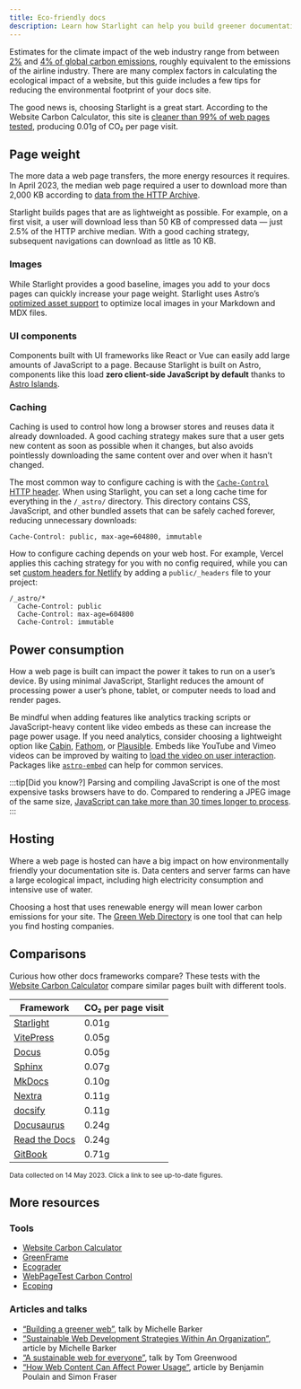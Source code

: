 ```yaml
---
title: Eco-friendly docs
description: Learn how Starlight can help you build greener documentation sites and reduce your carbon footprint.
---
```


Estimates for the climate impact of the web industry range from between [2%][sf] and [4% of global carbon emissions][bbc], roughly equivalent to the emissions of the airline industry.
There are many complex factors in calculating the ecological impact of a website, but this guide includes a few tips for reducing the environmental footprint of your docs site.

The good news is, choosing Starlight is a great start.
According to the Website Carbon Calculator, this site is [cleaner than 99% of web pages tested][sl-carbon], producing 0.01g of CO₂ per page visit.

## Page weight

The more data a web page transfers, the more energy resources it requires.
In April 2023, the median web page required a user to download more than 2,000 KB according to [data from the HTTP Archive][http].

Starlight builds pages that are as lightweight as possible.
For example, on a first visit, a user will download less than 50 KB of compressed data — just 2.5% of the HTTP archive median.
With a good caching strategy, subsequent navigations can download as little as 10 KB.

### Images

While Starlight provides a good baseline, images you add to your docs pages can quickly increase your page weight.
Starlight uses Astro’s [optimized asset support][assets] to optimize local images in your Markdown and MDX files.

### UI components

Components built with UI frameworks like React or Vue can easily add large amounts of JavaScript to a page.
Because Starlight is built on Astro, components like this load **zero client-side JavaScript by default** thanks to [Astro Islands][islands].

### Caching

Caching is used to control how long a browser stores and reuses data it already downloaded.
A good caching strategy makes sure that a user gets new content as soon as possible when it changes, but also avoids pointlessly downloading the same content over and over when it hasn’t changed.

The most common way to configure caching is with the [`Cache-Control` HTTP header][cache].
When using Starlight, you can set a long cache time for everything in the `/_astro/` directory.
This directory contains CSS, JavaScript, and other bundled assets that can be safely cached forever, reducing unnecessary downloads:

```
Cache-Control: public, max-age=604800, immutable
```

How to configure caching depends on your web host. For example, Vercel applies this caching strategy for you with no config required, while you can set [custom headers for Netlify][ntl-headers] by adding a `public/_headers` file to your project:

```
/_astro/*
  Cache-Control: public
  Cache-Control: max-age=604800
  Cache-Control: immutable
```

[cache]: https://csswizardry.com/2019/03/cache-control-for-civilians/
[ntl-headers]: https://docs.netlify.com/routing/headers/

## Power consumption

How a web page is built can impact the power it takes to run on a user’s device.
By using minimal JavaScript, Starlight reduces the amount of processing power a user’s phone, tablet, or computer needs to load and render pages.

Be mindful when adding features like analytics tracking scripts or JavaScript-heavy content like video embeds as these can increase the page power usage.
If you need analytics, consider choosing a lightweight option like [Cabin][cabin], [Fathom][fathom], or [Plausible][plausible].
Embeds like YouTube and Vimeo videos can be improved by waiting to [load the video on user interaction][lazy-video].
Packages like [`astro-embed`][embed] can help for common services.

:::tip[Did you know?]
Parsing and compiling JavaScript is one of the most expensive tasks browsers have to do.
Compared to rendering a JPEG image of the same size, [JavaScript can take more than 30 times longer to process][cost-of-js].
:::

[cabin]: https://withcabin.com/
[fathom]: https://usefathom.com/
[plausible]: https://plausible.io/
[lazy-video]: https://web.dev/iframe-lazy-loading/
[embed]: https://www.npmjs.com/package/astro-embed
[cost-of-js]: https://medium.com/dev-channel/the-cost-of-javascript-84009f51e99e

## Hosting

Where a web page is hosted can have a big impact on how environmentally friendly your documentation site is.
Data centers and server farms can have a large ecological impact, including high electricity consumption and intensive use of water.

Choosing a host that uses renewable energy will mean lower carbon emissions for your site. The [Green Web Directory][gwb] is one tool that can help you find hosting companies.

[gwb]: https://www.thegreenwebfoundation.org/directory/

## Comparisons

Curious how other docs frameworks compare?
These tests with the [Website Carbon Calculator][wcc] compare similar pages built with different tools.

| Framework                   | CO₂ per page visit |
| --------------------------- | ------------------ |
| [Starlight][sl-carbon]      | 0.01g              |
| [VitePress][vp-carbon]      | 0.05g              |
| [Docus][dc-carbon]          | 0.05g              |
| [Sphinx][sx-carbon]         | 0.07g              |
| [MkDocs][mk-carbon]         | 0.10g              |
| [Nextra][nx-carbon]         | 0.11g              |
| [docsify][dy-carbon]        | 0.11g              |
| [Docusaurus][ds-carbon]     | 0.24g              |
| [Read the Docs][rtd-carbon] | 0.24g              |
| [GitBook][gb-carbon]        | 0.71g              |

<small>Data collected on 14 May 2023. Click a link to see up-to-date figures.</small>

[sl-carbon]: https://www.websitecarbon.com/website/starstruck-astro-build-getting-started/
[vp-carbon]: https://www.websitecarbon.com/website/vitepress-dev-guide-what-is-vitepress/
[dc-carbon]: https://www.websitecarbon.com/website/docus-dev-introduction-getting-started/
[sx-carbon]: https://www.websitecarbon.com/website/sphinx-doc-org-en-master-usage-quickstart-html/
[mk-carbon]: https://www.websitecarbon.com/website/mkdocs-org-getting-started/
[nx-carbon]: https://www.websitecarbon.com/website/nextra-site-docs-docs-theme-start/
[dy-carbon]: https://www.websitecarbon.com/website/docsify-js-org/
[ds-carbon]: https://www.websitecarbon.com/website/docusaurus-io-docs/
[rtd-carbon]: https://www.websitecarbon.com/website/docs-readthedocs-io-en-stable-index-html/
[gb-carbon]: https://www.websitecarbon.com/website/docs-gitbook-com/

## More resources

### Tools

- [Website Carbon Calculator][wcc]
- [GreenFrame](https://greenframe.io/)
- [Ecograder](https://ecograder.com/)
- [WebPageTest Carbon Control](https://www.webpagetest.org/carbon-control/)
- [Ecoping](https://ecoping.earth/)

### Articles and talks

- [“Building a greener web”](https://youtu.be/EfPoOt7T5lg), talk by Michelle Barker
- [“Sustainable Web Development Strategies Within An Organization”](https://www.smashingmagazine.com/2022/10/sustainable-web-development-strategies-organization/), article by Michelle Barker
- [“A sustainable web for everyone”](https://2021.stateofthebrowser.com/speakers/tom-greenwood/), talk by Tom Greenwood
- [“How Web Content Can Affect Power Usage”](https://webkit.org/blog/8970/how-web-content-can-affect-power-usage/), article by Benjamin Poulain and Simon Fraser

[sf]: https://www.sciencefocus.com/science/what-is-the-carbon-footprint-of-the-internet/
[bbc]: https://www.bbc.com/future/article/20200305-why-your-internet-habits-are-not-as-clean-as-you-think
[http]: https://httparchive.org/reports/state-of-the-web
[assets]: https://docs.astro.build/en/guides/assets/
[islands]: https://docs.astro.build/en/concepts/islands/
[wcc]: https://www.websitecarbon.com/
